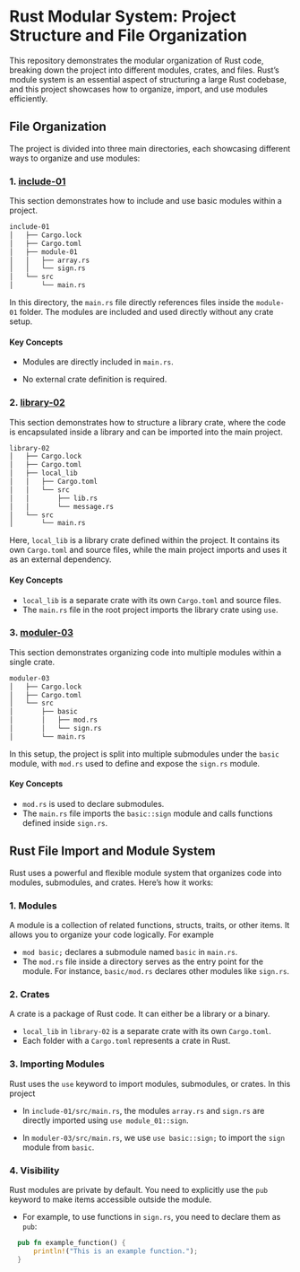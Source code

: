 # Rust Modular System: Project Structure and File Organization

This repository demonstrates the modular organization of Rust code, breaking down the project into different modules, crates, and files. Rust’s module system is an essential aspect of structuring a large Rust codebase, and this project showcases how to organize, import, and use modules efficiently.

## File Organization

The project is divided into three main directories, each showcasing different ways to organize and use modules:

### 1. [include-01](./include-01/)

This section demonstrates how to include and use basic modules within a project.

```bash
include-01
│   ├── Cargo.lock
│   ├── Cargo.toml
│   ├── module-01
│   │   ├── array.rs
│   │   └── sign.rs
│   └── src
│       └── main.rs
```

In this directory, the `main.rs` file directly references files inside the `module-01` folder. The modules are included and used directly without any crate setup.

#### Key Concepts

- Modules are directly included in `main.rs`.
  
- No external crate definition is required.

### 2. [library-02](./library-02)

This section demonstrates how to structure a library crate, where the code is encapsulated inside a library and can be imported into the main project.

```bash
library-02
│   ├── Cargo.lock
│   ├── Cargo.toml
│   ├── local_lib
│   │   ├── Cargo.toml
│   │   └── src
│   │       ├── lib.rs
│   │       └── message.rs
│   └── src
│       └── main.rs
```

Here, `local_lib` is a library crate defined within the project. It contains its own `Cargo.toml` and source files, while the main project imports and uses it as an external dependency.

#### Key Concepts

- `local_lib` is a separate crate with its own `Cargo.toml` and source files.
- The `main.rs` file in the root project imports the library crate using `use`.

### 3. [moduler-03](./moduler-03/)

This section demonstrates organizing code into multiple modules within a single crate.

```bash
moduler-03
│   ├── Cargo.lock
│   ├── Cargo.toml
│   └── src
│       ├── basic
│       │   ├── mod.rs
│       │   └── sign.rs
│       └── main.rs
```

In this setup, the project is split into multiple submodules under the `basic` module, with `mod.rs` used to define and expose the `sign.rs` module.

#### Key Concepts

- `mod.rs` is used to declare submodules.
- The `main.rs` file imports the `basic::sign` module and calls functions defined inside `sign.rs`.

## Rust File Import and Module System

Rust uses a powerful and flexible module system that organizes code into modules, submodules, and crates. Here’s how it works:

### 1. **Modules**

A module is a collection of related functions, structs, traits, or other items. It allows you to organize your code logically. For example

- `mod basic;` declares a submodule named `basic` in `main.rs`.
- The `mod.rs` file inside a directory serves as the entry point for the module. For instance, `basic/mod.rs` declares other modules like `sign.rs`.

### 2. **Crates**

A crate is a package of Rust code. It can either be a library or a binary.

- `local_lib` in `library-02` is a separate crate with its own `Cargo.toml`.
- Each folder with a `Cargo.toml` represents a crate in Rust.

### 3. **Importing Modules**

Rust uses the `use` keyword to import modules, submodules, or crates. In this project

- In `include-01/src/main.rs`, the modules `array.rs` and `sign.rs` are directly imported using `use module_01::sign`.
  
- In `moduler-03/src/main.rs`, we use `use basic::sign;` to import the `sign` module from `basic`.

### 4. **Visibility**

Rust modules are private by default. You need to explicitly use the `pub` keyword to make items accessible outside the module.

- For example, to use functions in `sign.rs`, you need to declare them as `pub`:

```rust
  pub fn example_function() {
      println!("This is an example function.");
  }
```